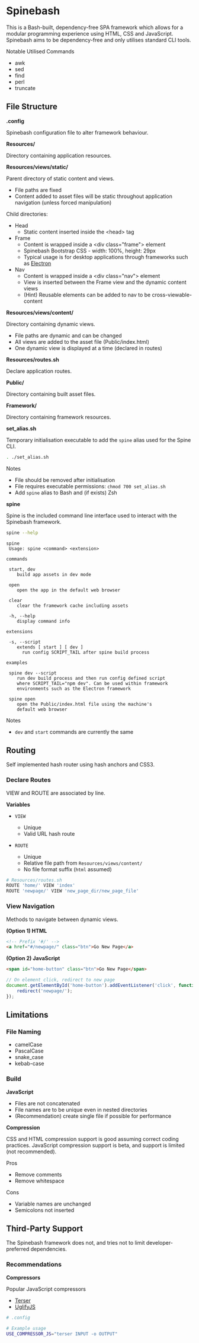 # Spinebash

This is a Bash-built, dependency-free SPA framework which allows for a modular programming experience using HTML, CSS and JavaScript. Spinebash aims to be dependency-free and only utilises standard CLI tools.

Notable Utilised Commands

-   awk
-   sed
-   find
-   perl
-   truncate

## File Structure

**.config**

Spinebash configuration file to alter framework behaviour.

**Resources/**

Directory containing application resources.

**Resources/views/static/**

Parent directory of static content and views.

-   File paths are fixed
-   Content added to asset files will be static throughout application navigation (unless forced manipulation)

Child directories:

-   Head
    -   Static content inserted inside the &lt;head&gt; tag
-   Frame
    -   Content is wrapped inside a &lt;div class="frame"&gt; element
    -   Spinebash Bootstrap CSS - width: 100%, height: 29px
    -   Typical usage is for desktop applications through frameworks such as [Electron](https://www.electronjs.org/)
-   Nav
    -   Content is wrapped inside a &lt;div class="nav"&gt; element
    -   View is inserted between the Frame view and the dynamic content views
    -   (Hint) Reusable elements can be added to nav to be cross-viewable-content

**Resources/views/content/**

Directory containing dynamic views.

-   File paths are dynamic and can be changed
-   All views are added to the asset file (Public/index.html)
-   One dynamic view is displayed at a time (declared in routes)

**Resources/routes.sh**

Declare application routes.

**Public/**

Directory containing built asset files.

**Framework/**

Directory containing framework resources.

**set_alias.sh**

Temporary initialisation executable to add the `spine` alias used for the Spine CLI.

```sh
. ./set_alias.sh
```

Notes

-   File should be removed after initialisation
-   File requires executable permissions: `chmod 700 set_alias.sh`
-   Add `spine` alias to Bash and (if exists) Zsh

**spine**

Spine is the included command line interface used to interact with the Spinebash framework.

```sh
spine --help
```

```
spine
 Usage: spine <command> <extension>

commands

 start, dev
	build app assets in dev mode

 open
	open the app in the default web browser

 clear
	clear the framework cache including assets

 -h, --help
	display command info

extensions

 -s, --script
	extends [ start ] [ dev ]
	  run config SCRIPT_TAIL after spine build process

examples

 spine dev --script
	run dev build process and then run config defined script
	where SCRIPT_TAIL="npm dev". Can be used within framework
	environments such as the Electron framework

 spine open
	open the Public/index.html file using the machine's
	default web browser
```

Notes

-   `dev` and `start` commands are currently the same

## Routing

Self implemented hash router using hash anchors and CSS3.

### **Declare Routes**

VIEW and ROUTE are associated by line.

**Variables**

-   `VIEW`

    -   Unique
    -   Valid URL hash route

-   `ROUTE`
    -   Unique
    -   Relative file path from `Resources/views/content/`
    -   No file format suffix (`html` assumed)

```sh
# Resources/routes.sh
ROUTE 'home/' VIEW 'index'
ROUTE 'newpage/' VIEW 'new_page_dir/new_page_file'
```

### **View Navigation**

Methods to navigate between dynamic views.

**(Option 1) HTML**

```html
<!-- Prefix '#/' -->
<a href="#/newpage/" class="btn">Go New Page</a>
```

**(Option 2) JavaScript**

```html
<span id="home-button" class="btn">Go New Page</span>
```

```js
// On element click, redirect to new page
document.getElementById('home-button').addEventListener('click', function () {
    redirect('newpage/');
});
```

## Limitations

### File Naming

-   camelCase
-   PascalCase
-   snake_case
-   kebab-case

### Build

**JavaScript**

-   Files are not concatenated
-   File names are to be unique even in nested directories
-   (Recommendation) create single file if possible for performance

**Compression**

CSS and HTML compression support is good assuming correct coding practices. JavaScript compression support is beta, and support is limited (not recommended).

Pros

-   Remove comments
-   Remove whitespace

Cons

-   Variable names are unchanged
-   Semicolons not inserted

## Third-Party Support

The Spinebash framework does not, and tries not to limit developer-preferred dependencies.

### Recommendations

**Compressors**

Popular JavaScript compressors

-   [Terser](https://github.com/terser/terser)
-   [UglifyJS](https://github.com/mishoo/UglifyJS)

```sh
# .config

# Example usage
USE_COMPRESSOR_JS="terser INPUT -o OUTPUT"
```
